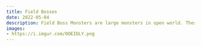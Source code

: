 ```yaml
---
title: Field Bosses
date: 2022-05-04      
description: Field Boss Monsters are large monsters in open world. These bosses won't display their remaining or maximum HP. Currently there are 3 Field Boss Monsters - Ortan, Hazard, and Cerrus - all three spawn on Arborea.   
images:
- https://i.imgur.com/0OEIDLY.png
---
```

